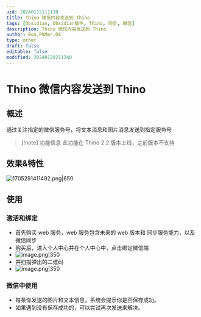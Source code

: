 ```yaml
---
uid: 20240115111138
title: Thino 微信内容发送到 Thino
tags: [Obsidian, Obsidian插件, Thino, 同步, 微信]
description: Thino 微信内容发送到 Thino
author: Bon,PKMer,OS
type: other
draft: false
editable: false
modified: 20240120211240
---
```


# Thino 微信内容发送到 Thino

## 概述

通过关注指定的微信服务号，将文本消息和图片消息发送到指定服务号

> [!note] 功能信息
> 此功能在 Thino 2.2 版本上线，之前版本不支持

## 效果&特性

![1705291411492.png|650](https://cdn.pkmer.cn/images/1705291411492.png!pkmer)

## 使用

### 激活和绑定

- 首先购买 web 服务，web 服务包含未来的 web 版本和 同步服务能力，以及微信同步
- 购买后，进入个人中心并在个人中心中，点击绑定微信端
- ![image.png|350](https://cdn.pkmer.cn/images/20240115120704.png!pkmer)
- 并扫描弹出的二维码
- ![image.png|350](https://cdn.pkmer.cn/images/20240115120729.png!pkmer)

### 微信中使用

- 每条你发送的图片和文本信息，系统会提示你是否保存成功。
- 如果遇到没有保存成功的，可以尝试再次发送来解决。